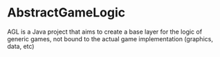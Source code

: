 # AbstractGameLogic
AGL is a Java project that aims to create a base layer for the logic of generic games, not bound to the actual game implementation (graphics, data, etc)
